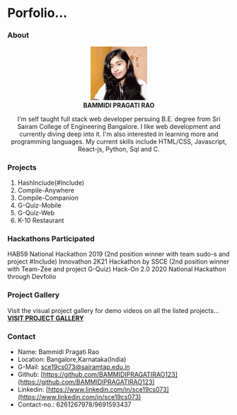 # Porfolio...

### About

<div align="center">
    <img src="https://github.com/BAMMIDIPRAGATIRAO123/Portfolio/blob/master/public/images/Pragati%20rao.jpeg" width=128> <br/>
    <b>BAMMIDI PRAGATI RAO</b> <br/>
    <p>I'm self taught full stack web developer persuing B.E. degree from Sri Sairam College of Engineering Bangalore. I like web development and currently diving deep into it. I'm also interested in learning more and programming languages. My current skills include HTML/CSS, Javascript, React-js, Python, Sql and C.</p>
</div>

### Projects

1. HashInclude(#Include)
2. Compile-Anywhere
3. Compile-Companion
4. G-Quiz-Mobile
5. G-Quiz-Web
6. K-10 Restaurant

### Hackathons Participated

HAB59 National Hackathon 2019 (2nd position winner with team sudo-s and project #Include)
Innovathon 2K21 Hackathon by SSCE (2nd position winner with Team-Zee and project G-Quiz)
Hack-On 2.0 2020 National Hackathon through Devfolio

### Project Gallery

Visit the visual project gallery for demo videos on all the listed projects...
[**VISIT PROJECT GALLERY**](https://visual-gallery.herokuapp.com/ "Project-Gallery")

### Contact
   - Name: Bammidi Pragati Rao
   - Location: Bangalore,Karnataka(India)
   - G-Mail: [sce19cs073@sairamtap.edu.in](sce19cs073@sairamtap.edu.in)
   - Github: [https://github.com/BAMMIDIPRAGATIRAO123](https://github.com/BAMMIDIPRAGATIRAO123)
   - Linkedin: [https://www.linkedin.com/in/sce19cs073](https://www.linkedin.com/in/sce19cs073)
   - Contact-no.: 6261267978/9691593437

